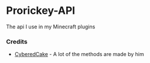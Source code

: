 # Prorickey-API
The api I use in my Minecraft plugins

### Credits
- [CyberedCake](https://github.com/CyberedCake) - A lot of the methods are made by him
